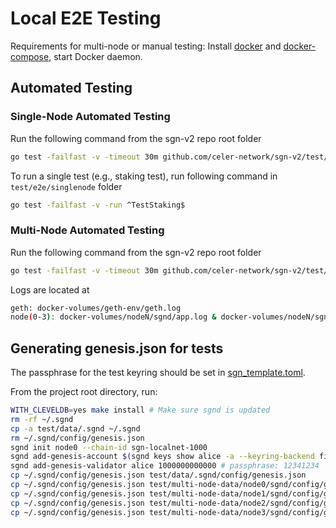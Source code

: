 # Local E2E Testing

Requirements for multi-node or manual testing: Install [docker](https://docs.docker.com/install/) and [docker-compose](https://docs.docker.com/compose/install/), start Docker daemon.

## Automated Testing

### Single-Node Automated Testing

Run the following command from the sgn-v2 repo root folder

```sh
go test -failfast -v -timeout 30m github.com/celer-network/sgn-v2/test/e2e/singlenode
```

To run a single test (e.g., staking test), run following command in `test/e2e/singlenode` folder

```sh
go test -failfast -v -run ^TestStaking$
```

### Multi-Node Automated Testing

Run the following command from the sgn-v2 repo root folder

```sh
go test -failfast -v -timeout 30m github.com/celer-network/sgn-v2/test/e2e/multinode
```
Logs are located at

```sh
geth: docker-volumes/geth-env/geth.log
node(0-3): docker-volumes/nodeN/sgnd/app.log & docker-volumes/nodeN/sgnd/tendermint.log
```

## Generating genesis.json for tests

The passphrase for the test keyring should be set in [sgn_template.toml](data/.sgnd/config/sgn_template.toml).

From the project root directory, run:

```sh
WITH_CLEVELDB=yes make install # Make sure sgnd is updated
rm -rf ~/.sgnd
cp -a test/data/.sgnd ~/.sgnd
rm ~/.sgnd/config/genesis.json
sgnd init node0 --chain-id sgn-localnet-1000
sgnd add-genesis-account $(sgnd keys show alice -a --keyring-backend file --keyring-dir ~/.sgnd) 100stake
sgnd add-genesis-validator alice 1000000000000 # passphrase: 12341234
cp ~/.sgnd/config/genesis.json test/data/.sgnd/config/genesis.json
cp ~/.sgnd/config/genesis.json test/multi-node-data/node0/sgnd/config/genesis.json
cp ~/.sgnd/config/genesis.json test/multi-node-data/node1/sgnd/config/genesis.json
cp ~/.sgnd/config/genesis.json test/multi-node-data/node2/sgnd/config/genesis.json
cp ~/.sgnd/config/genesis.json test/multi-node-data/node3/sgnd/config/genesis.json
```